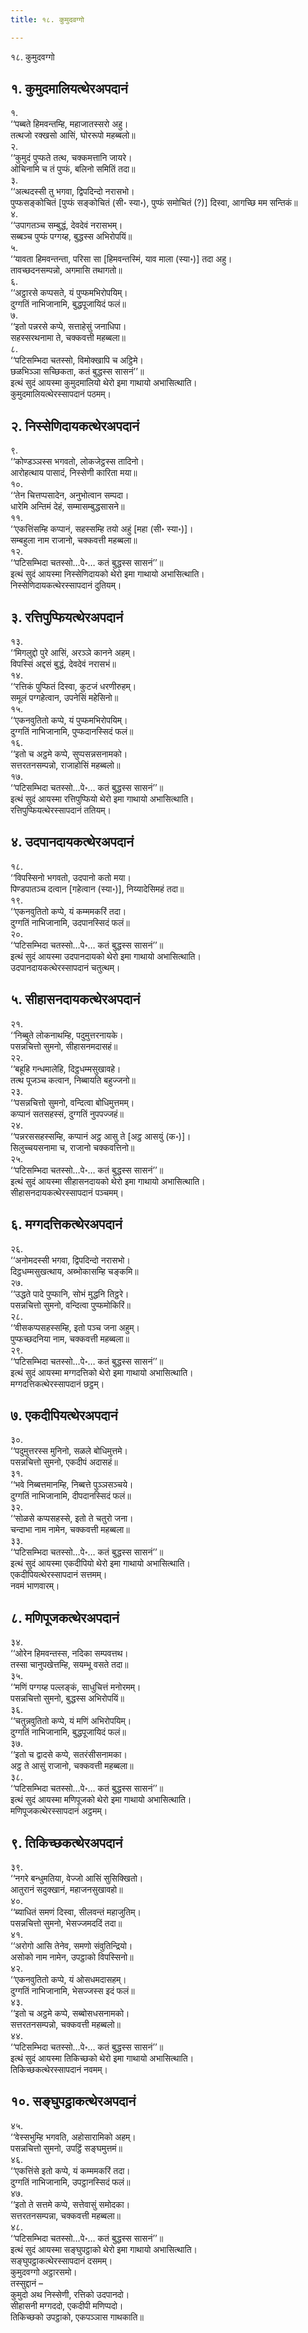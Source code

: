 ```yaml
---
title: १८. कुमुदवग्गो

---
```

१८. कुमुदवग्गो  


## १. कुमुदमालियत्थेरअपदानं

१.  
‘‘पब्बते हिमवन्तम्हि, महाजातस्सरो अहु।  
तत्थजो रक्खसो आसिं, घोररूपो महब्बलो॥  
२.  
‘‘कुमुदं पुप्फते तत्थ, चक्कमत्तानि जायरे।  
ओचिनामि च तं पुप्फं, बलिनो समितिं तदा॥  
३.  
‘‘अत्थदस्सी तु भगवा, द्विपदिन्दो नरासभो।  
पुप्फसङ्कोचितं [पुप्फं सङ्कोचितं (सी॰ स्या॰), पुप्फं समोचितं (?)] दिस्वा, आगच्छि मम सन्तिकं॥  
४.  
‘‘उपागतञ्च सम्बुद्धं, देवदेवं नरासभम्।  
सब्बञ्च पुप्फं पग्गय्ह, बुद्धस्स अभिरोपयिं॥  
५.  
‘‘यावता हिमवन्तन्ता, परिसा सा [हिमवन्तस्मिं, याव माला (स्या॰)] तदा अहु।  
तावच्छदनसम्पन्नो, अगमासि तथागतो॥  
६.  
‘‘अट्ठारसे कप्पसते, यं पुप्फमभिरोपयिम्।  
दुग्गतिं नाभिजानामि, बुद्धपूजायिदं फलं॥  
७.  
‘‘इतो पन्नरसे कप्पे, सत्ताहेसुं जनाधिपा।  
सहस्सरथनामा ते, चक्कवत्ती महब्बला॥  
८.  
‘‘पटिसम्भिदा चतस्सो, विमोक्खापि च अट्ठिमे।  
छळभिञ्ञा सच्छिकता, कतं बुद्धस्स सासनं’’॥  
इत्थं सुदं आयस्मा कुमुदमालियो थेरो इमा गाथायो अभासित्थाति।  
कुमुदमालियत्थेरस्सापदानं पठमम्।  


## २. निस्सेणिदायकत्थेरअपदानं

९.  
‘‘कोण्डञ्ञस्स भगवतो, लोकजेट्ठस्स तादिनो।  
आरोहत्थाय पासादं, निस्सेणी कारिता मया॥  
१०.  
‘‘तेन चित्तप्पसादेन, अनुभोत्वान सम्पदा।  
धारेमि अन्तिमं देहं, सम्मासम्बुद्धसासने॥  
११.  
‘‘एकत्तिंसम्हि कप्पानं, सहस्सम्हि तयो अहुं [महा (सी॰ स्या॰)]।  
सम्बहुला नाम राजानो, चक्कवत्ती महब्बला॥  
१२.  
‘‘पटिसम्भिदा चतस्सो…पे॰… कतं बुद्धस्स सासनं’’॥  
इत्थं सुदं आयस्मा निस्सेणिदायको थेरो इमा गाथायो अभासित्थाति।  
निस्सेणिदायकत्थेरस्सापदानं दुतियम्।  


## ३. रत्तिपुप्फियत्थेरअपदानं

१३.  
‘‘मिगलुद्दो पुरे आसिं, अरञ्ञे कानने अहम्।  
विपस्सिं अद्दसं बुद्धं, देवदेवं नरासभं॥  
१४.  
‘‘रत्तिकं पुप्फितं दिस्वा, कुटजं धरणीरुहम्।  
समूलं पग्गहेत्वान, उपनेसिं महेसिनो॥  
१५.  
‘‘एकनवुतितो कप्पे, यं पुप्फमभिरोपयिम्।  
दुग्गतिं नाभिजानामि, पुप्फदानस्सिदं फलं॥  
१६.  
‘‘इतो च अट्ठमे कप्पे, सुप्पसन्नसनामको।  
सत्तरतनसम्पन्नो, राजाहोसिं महब्बलो॥  
१७.  
‘‘पटिसम्भिदा चतस्सो…पे॰… कतं बुद्धस्स सासनं’’॥  
इत्थं सुदं आयस्मा रत्तिपुप्फियो थेरो इमा गाथायो अभासित्थाति।  
रत्तिपुप्फियत्थेरस्सापदानं ततियम्।  


## ४. उदपानदायकत्थेरअपदानं

१८.  
‘‘विपस्सिनो भगवतो, उदपानो कतो मया।  
पिण्डपातञ्च दत्वान [गहेत्वान (स्या॰)], निय्यादेसिमहं तदा॥  
१९.  
‘‘एकनवुतितो कप्पे, यं कम्ममकरिं तदा।  
दुग्गतिं नाभिजानामि, उदपानस्सिदं फलं॥  
२०.  
‘‘पटिसम्भिदा चतस्सो…पे॰… कतं बुद्धस्स सासनं’’॥  
इत्थं सुदं आयस्मा उदपानदायको थेरो इमा गाथायो अभासित्थाति।  
उदपानदायकत्थेरस्सापदानं चतुत्थम्।  


## ५. सीहासनदायकत्थेरअपदानं

२१.  
‘‘निब्बुते लोकनाथम्हि, पदुमुत्तरनायके।  
पसन्नचित्तो सुमनो, सीहासनमदासहं॥  
२२.  
‘‘बहूहि गन्धमालेहि, दिट्ठधम्मसुखावहे।  
तत्थ पूजञ्च कत्वान, निब्बायति बहुज्जनो॥  
२३.  
‘‘पसन्नचित्तो सुमनो, वन्दित्वा बोधिमुत्तमम्।  
कप्पानं सतसहस्सं, दुग्गतिं नुपपज्जहं॥  
२४.  
‘‘पन्नरससहस्सम्हि, कप्पानं अट्ठ आसु ते [अट्ठ आसयुं (क॰)]।  
सिलुच्चयसनामा च, राजानो चक्कवत्तिनो॥  
२५.  
‘‘पटिसम्भिदा चतस्सो…पे॰… कतं बुद्धस्स सासनं’’॥  
इत्थं सुदं आयस्मा सीहासनदायको थेरो इमा गाथायो अभासित्थाति।  
सीहासनदायकत्थेरस्सापदानं पञ्चमम्।  


## ६. मग्गदत्तिकत्थेरअपदानं

२६.  
‘‘अनोमदस्सी भगवा, द्विपदिन्दो नरासभो।  
दिट्ठधम्मसुखत्थाय, अब्भोकासम्हि चङ्कमि॥  
२७.  
‘‘उद्धते पादे पुप्फानि, सोभं मुद्धनि तिट्ठरे।  
पसन्नचित्तो सुमनो, वन्दित्वा पुप्फमोकिरिं॥  
२८.  
‘‘वीसकप्पसहस्सम्हि, इतो पञ्च जना अहुम्।  
पुप्फच्छदनिया नाम, चक्कवत्ती महब्बला॥  
२९.  
‘‘पटिसम्भिदा चतस्सो…पे॰… कतं बुद्धस्स सासनं’’॥  
इत्थं सुदं आयस्मा मग्गदत्तिको थेरो इमा गाथायो अभासित्थाति।  
मग्गदत्तिकत्थेरस्सापदानं छट्ठम्।  


## ७. एकदीपियत्थेरअपदानं

३०.  
‘‘पदुमुत्तरस्स मुनिनो, सळले बोधिमुत्तमे।  
पसन्नचित्तो सुमनो, एकदीपं अदासहं॥  
३१.  
‘‘भवे निब्बत्तमानम्हि, निब्बत्ते पुञ्ञसञ्चये।  
दुग्गतिं नाभिजानामि, दीपदानस्सिदं फलं॥  
३२.  
‘‘सोळसे कप्पसहस्से, इतो ते चतुरो जना।  
चन्दाभा नाम नामेन, चक्कवत्ती महब्बला॥  
३३.  
‘‘पटिसम्भिदा चतस्सो…पे॰… कतं बुद्धस्स सासनं’’॥  
इत्थं सुदं आयस्मा एकदीपियो थेरो इमा गाथायो अभासित्थाति।  
एकदीपियत्थेरस्सापदानं सत्तमम्।  
नवमं भाणवारम्।  


## ८. मणिपूजकत्थेरअपदानं

३४.  
‘‘ओरेन हिमवन्तस्स, नदिका सम्पवत्तथ।  
तस्सा चानुपखेत्तम्हि, सयम्भू वसते तदा॥  
३५.  
‘‘मणिं पग्गय्ह पल्लङ्कं, साधुचित्तं मनोरमम्।  
पसन्नचित्तो सुमनो, बुद्धस्स अभिरोपयिं॥  
३६.  
‘‘चतुन्नवुतितो कप्पे, यं मणिं अभिरोपयिम्।  
दुग्गतिं नाभिजानामि, बुद्धपूजायिदं फलं॥  
३७.  
‘‘इतो च द्वादसे कप्पे, सतरंसीसनामका।  
अट्ठ ते आसुं राजानो, चक्कवत्ती महब्बला॥  
३८.  
‘‘पटिसम्भिदा चतस्सो…पे॰… कतं बुद्धस्स सासनं’’॥  
इत्थं सुदं आयस्मा मणिपूजको थेरो इमा गाथायो अभासित्थाति।  
मणिपूजकत्थेरस्सापदानं अट्ठमम्।  


## ९. तिकिच्छकत्थेरअपदानं

३९.  
‘‘नगरे बन्धुमतिया, वेज्जो आसिं सुसिक्खितो।  
आतुरानं सदुक्खानं, महाजनसुखावहो॥  
४०.  
‘‘ब्याधितं समणं दिस्वा, सीलवन्तं महाजुतिम्।  
पसन्नचित्तो सुमनो, भेसज्जमददिं तदा॥  
४१.  
‘‘अरोगो आसि तेनेव, समणो संवुतिन्द्रियो।  
असोको नाम नामेन, उपट्ठाको विपस्सिनो॥  
४२.  
‘‘एकनवुतितो कप्पे, यं ओसधमदासहम्।  
दुग्गतिं नाभिजानामि, भेसज्जस्स इदं फलं॥  
४३.  
‘‘इतो च अट्ठमे कप्पे, सब्बोसधसनामको।  
सत्तरतनसम्पन्नो, चक्कवत्ती महब्बलो॥  
४४.  
‘‘पटिसम्भिदा चतस्सो…पे॰… कतं बुद्धस्स सासनं’’॥  
इत्थं सुदं आयस्मा तिकिच्छको थेरो इमा गाथायो अभासित्थाति।  
तिकिच्छकत्थेरस्सापदानं नवमम्।  


## १०. सङ्घुपट्ठाकत्थेरअपदानं

४५.  
‘‘वेस्सभुम्हि भगवति, अहोसारामिको अहम्।  
पसन्नचित्तो सुमनो, उपट्ठिं सङ्घमुत्तमं॥  
४६.  
‘‘एकत्तिंसे इतो कप्पे, यं कम्ममकरिं तदा।  
दुग्गतिं नाभिजानामि, उपट्ठानस्सिदं फलं॥  
४७.  
‘‘इतो ते सत्तमे कप्पे, सत्तेवासुं समोदका।  
सत्तरतनसम्पन्ना, चक्कवत्ती महब्बला॥  
४८.  
‘‘पटिसम्भिदा चतस्सो…पे॰… कतं बुद्धस्स सासनं’’॥  
इत्थं सुदं आयस्मा सङ्घुपट्ठाको थेरो इमा गाथायो अभासित्थाति।  
सङ्घुपट्ठाकत्थेरस्सापदानं दसमम्।  
कुमुदवग्गो अट्ठारसमो।  
तस्सुद्दानं –  
कुमुदो अथ निस्सेणी, रत्तिको उदपानदो।  
सीहासनी मग्गददो, एकदीपी मणिप्पदो।  
तिकिच्छको उपट्ठाको, एकपञ्ञास गाथकाति॥  